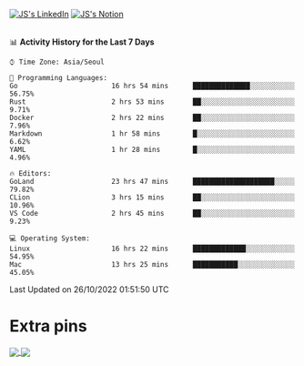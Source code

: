 
[![JS's LinkedIn](https://img.shields.io/badge/LinkedIn-blue?style=for-the-badge&logo=linkedin)](https://www.linkedin.com/in/jaeseung-lee-5a2a32139/) 
[![JS's Notion](https://img.shields.io/badge/Notion-black?style=for-the-badge&logo=notion)](https://bit.ly/ljswiki1) <br><br>
<!-- ![JS's GitHub stats](https://github-readme-stats-lemon-five.vercel.app/api?username=tkxkd0159&hide=contribs,prs,stars,issues&show_icons=true&theme=react&include_all_commits=true)   -->
<!-- ![Top Langs](https://github-readme-stats-lemon-five.vercel.app/api/top-langs/?username=tkxkd0159&layout=compact&hide=jupyter%20notebook,scss,html,css&langs_count=10)  -->


<!--START_SECTION:waka-->
📊 **Activity History for the Last 7 Days** 

```text
⌚︎ Time Zone: Asia/Seoul

💬 Programming Languages: 
Go                       16 hrs 54 mins      ██████████████░░░░░░░░░░░   56.75% 
Rust                     2 hrs 53 mins       ██░░░░░░░░░░░░░░░░░░░░░░░   9.71% 
Docker                   2 hrs 22 mins       ██░░░░░░░░░░░░░░░░░░░░░░░   7.96% 
Markdown                 1 hr 58 mins        █░░░░░░░░░░░░░░░░░░░░░░░░   6.62% 
YAML                     1 hr 28 mins        █░░░░░░░░░░░░░░░░░░░░░░░░   4.96%

🔥 Editors: 
GoLand                   23 hrs 47 mins      ████████████████████░░░░░   79.82% 
CLion                    3 hrs 15 mins       ██░░░░░░░░░░░░░░░░░░░░░░░   10.96% 
VS Code                  2 hrs 45 mins       ██░░░░░░░░░░░░░░░░░░░░░░░   9.23%

💻 Operating System: 
Linux                    16 hrs 22 mins      █████████████░░░░░░░░░░░░   54.95% 
Mac                      13 hrs 25 mins      ███████████░░░░░░░░░░░░░░   45.05%

```


 Last Updated on 26/10/2022 01:51:50 UTC
<!--END_SECTION:waka-->

# Extra pins
<a href="https://github.com/tkxkd0159/tkxkd0159.github.io">
  <img align="center" src="https://github-readme-stats-lemon-five.vercel.app/api/pin/?username=tkxkd0159&repo=nft-card-game&theme=react" />
</a>
<a href="https://github.com/tkxkd0159/dsalgo">
  <img align="center" src="https://github-readme-stats-lemon-five.vercel.app/api/pin/?username=tkxkd0159&repo=dsalgo&theme=react" />
</a>

<!---
- 🔭 I’m currently working on ...
- 🌱 I’m currently learning blockchain and distributed network
- 👯 I’m looking to collaborate on ...
- 🤔 I’m looking for help with ...
- 💬 Ask me about ...
- 📫 How to reach me: ...
- 😄 Pronouns: ...
- ⚡ Fun fact: ...
-->
